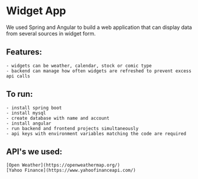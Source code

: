 # Widget App
We used Spring and Angular to build a web application that can display data from several sources in widget form.

## Features:
    - widgets can be weather, calendar, stock or comic type
    - backend can manage how often widgets are refreshed to prevent excess api calls

## To run:
    - install spring boot
    - install mysql
    - create database with name and account 
    - install angular
    - run backend and frontend projects simultaneously
    - api keys with environment variables matching the code are required

## API's we used:
    [Open Weather](https://openweathermap.org/)
    [Yahoo Finance](https://www.yahoofinanceapi.com/) 
    
